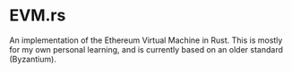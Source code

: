 # EVM.rs

An implementation of the Ethereum Virtual Machine in Rust.  This is
mostly for my own personal learning, and is currently based on an
older standard (Byzantium).
